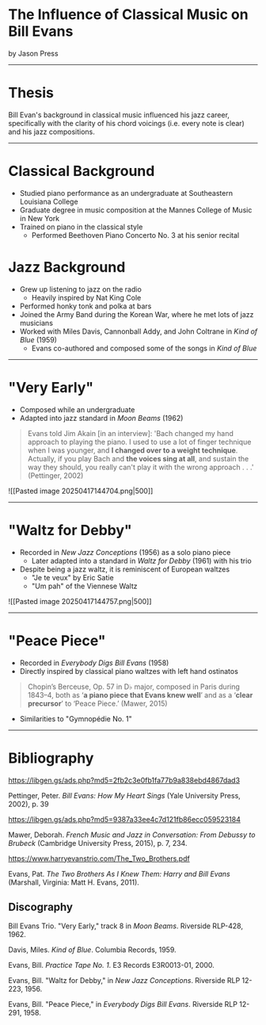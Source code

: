 
# The Influence of Classical Music on Bill Evans

by Jason Press

---

# Thesis

Bill Evan's background in classical music influenced his jazz career, specifically with the clarity of his chord voicings (i.e. every note is clear) and his jazz compositions.

---

# Classical Background

- Studied piano performance as an undergraduate at Southeastern Louisiana College
- Graduate degree in music composition at the Mannes College of Music in New York
- Trained on piano in the classical style
	- Performed Beethoven Piano Concerto No. 3 at his senior recital

# Jazz Background

- Grew up listening to jazz on the radio
	- Heavily inspired by Nat King Cole
- Performed honky tonk and polka at bars
- Joined the Army Band during the Korean War, where he met lots of jazz musicians
- Worked with Miles Davis, Cannonball Addy, and John Coltrane in *Kind of Blue* (1959)
	- Evans co-authored and composed some of the songs in *Kind of Blue*


---

# "Very Early"

- Composed while an undergraduate
- Adapted into jazz standard in *Moon Beams* (1962)

>Evans told Jim Akain \[in an interview]: 'Bach changed my hand approach to playing the piano. I used to use a lot of finger technique when I was younger, and **I changed over to a weight technique**. Actually, if you play Bach and **the voices sing at all**, and sustain the way they should, you really can't play it with the wrong approach . . .' (Pettinger, 2002)

![[Pasted image 20250417144704.png|500]]

---

# "Waltz for Debby"

- Recorded in *New Jazz Conceptions* (1956) as a solo piano piece
	- Later adapted into a standard in *Waltz for Debby* (1961) with his trio
- Despite being a jazz waltz, it is reminiscent of European waltzes
	- "Je te veux" by Eric Satie
	- "Um pah" of the Viennese Waltz

![[Pasted image 20250417144757.png|500]] 

---

# "Peace Piece"

- Recorded in *Everybody Digs Bill Evans* (1958)
- Directly inspired by classical piano waltzes with left hand ostinatos
>	Chopin’s Berceuse, Op. 57 in D♭ major, composed in Paris during 1843–4, both as ‘**a piano piece that Evans knew well**’ and as a ‘**clear precursor**’ to ‘Peace Piece.’ (Mawer, 2015)
- Similarities to "Gymnopédie No. 1"
 
---

# Bibliography

https://libgen.gs/ads.php?md5=2fb2c3e0fb1fa77b9a838ebd4867dad3

Pettinger, Peter. *Bill Evans: How My Heart Sings* (Yale University Press, 2002), p. 39

https://libgen.gs/ads.php?md5=9387a33ee4c7d121fb86ecc059523184

Mawer, Deborah. *French Music and Jazz in Conversation: From Debussy to Brubeck* (Cambridge University Press, 2015), p. 7, 234.

https://www.harryevanstrio.com/The_Two_Brothers.pdf

Evans, Pat. *The Two Brothers As I Knew Them: Harry and Bill Evans* (Marshall, Virginia: Matt H. Evans, 2011).
## Discography

Bill Evans Trio. "Very Early," track 8 in *Moon Beams*. Riverside RLP-428, 1962.

Davis, Miles. *Kind of Blue*. Columbia Records, 1959.

Evans, Bill. *Practice Tape No. 1*. E3 Records E3R0013-01, 2000.

Evans, Bill. "Waltz for Debby," in *New Jazz Conceptions*. Riverside RLP 12-223, 1956.

Evans, Bill. "Peace Piece," in *Everybody Digs Bill Evans*. Riverside RLP 12-291, 1958.
